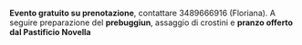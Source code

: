 **Evento gratuito su prenotazione**, contattare 3489666916 (Floriana). A seguire preparazione del **prebuggiun**, assaggio di crostini e **pranzo offerto dal Pastificio Novella**
